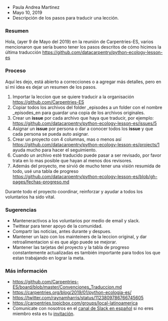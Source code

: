 - Paula Andrea Martinez
- Mayo 10, 2019
- Descripción de los pasos para traducir una lección.

### Resumen
Hola, (ayer 9 de Mayo del 2019) en la reunión de Carpentries-ES, varios mencionaron que sería bueno tener los pasos descritos de cómo hicimos la última traducción https://github.com/datacarpentry/python-ecology-lesson-es

### Proceso
Aquí les dejo, está abierto a correcciones o a agregar más detalles, pero en sí mi idea es dejar un resumen de los pasos.

1. Importar la leccion que se quiere traducir a la organisación https://github.com/Carpentries-ES
1. Copiar todos los archivos del folder _episodes a un folder con el nombre _episodes_en para guardar una copia de los archivos originales.  
1. Crear un **issue** por cada archivo que haya que traducir, por ejemplo: https://github.com/datacarpentry/python-ecology-lesson-es/issues/5
1. Asignar un **issue** por persona o dar a conocer todos los **issue** y que cada persona se pueda auto asignar.
1. Crear un proyecto con 4 columnas, mas o menos así https://github.com/datacarpentry/python-ecology-lesson-es/projects/1 ayuda mucho para hacer el seguimiento.
1. Cuando un archivo esté traducido puede pasar a ser revisado, por favor trata en lo mas posible que hayan al menos dos revisores.
1. Además del proyecto, me sirvió de mucho tener una visión resumida de todo, usé una tabla de progreso https://github.com/datacarpentry/python-ecology-lesson-es/blob/gh-pages/fechas-progreso.md

Durante todo el proyecto coordinar, reinforzar y ayudar a todos los voluntarios ha sido vital.

### Sugerencias

- Manteneractivos a los voluntarios por medio de email y slack.
- Twittear para tener apoyo de la comunidad.
- Compartr las noticias, antes durante y despues.
- Mantener un lazo con los mainteiners de la leccion original, y dar retroalimentacion si es que algo puede se mejorar.
- Mantener las tarjetas del proyecto y la tabla de progreso constantemente actualizadas es también importante para todos los que estan trabajando en lograr la meta. 

### Más información

- https://github.com/Carpentries-ES/board/blob/master/Convenciones_Traduccion.md
- https://carpentries.org/blog/2019/01/python-ecologia-es/
- https://twitter.com/raynamharris/status/1123809786766745605 
- https://carpentries.topicbox.com/groups/local-latinoamerica
-  Comunícate con nosotros en el [canal de Slack en español](https://swcarpentry.slack.com/messages/CDZLNHSMQ) si no eres miembro esta es tu [invitación](https://swc-slack-invite.herokuapp.com/).
 
